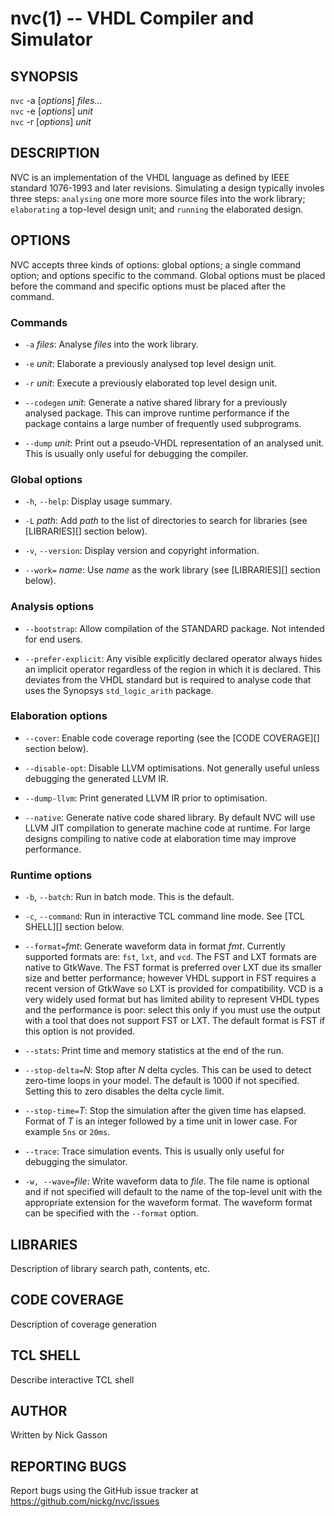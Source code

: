 nvc(1) -- VHDL Compiler and Simulator
=====================================

## SYNOPSIS

`nvc` -a [_options_] _files_...<br>
`nvc` -e [_options_] _unit_<br>
`nvc` -r [_options_] _unit_<br>

## DESCRIPTION

NVC is an implementation of the VHDL language as defined by IEEE standard 1076-1993
and later revisions. Simulating a design typically involes three steps: `analysing`
one more more source files into the work library; `elaborating` a top-level design
unit; and `running` the elaborated design.

## OPTIONS

NVC accepts three kinds of options: global options; a single command option; and
options specific to the command. Global options must be placed before the command and
specific options must be placed after the command.

### Commands

 * `-a` _files_:
   Analyse _files_ into the work library.

 * `-e` _unit_:
   Elaborate a previously analysed top level design unit.

 * `-r` _unit_:
   Execute a previously elaborated top level design unit.

 * `--codegen` _unit_:
   Generate a native shared library for a previously analysed package. This
   can improve runtime performance if the package contains a large number of
   frequently used subprograms.

 * `--dump` _unit_:
   Print out a pseudo-VHDL representation of an analysed unit. This is
   usually only useful for debugging the compiler.

### Global options

 * `-h`, `--help`:
   Display usage summary.

 * `-L` _path_:
   Add _path_ to the list of directories to search for libraries (see
   [LIBRARIES][] section below).

 * `-v`, `--version`:
   Display version and copyright information.

 * `--work=` _name_:
   Use _name_ as the work library (see [LIBRARIES][] section below).

### Analysis options

 * `--bootstrap`:
  Allow compilation of the STANDARD package. Not intended for end users.

 * `--prefer-explicit`:
  Any visible explicitly declared operator always hides an implicit operator
  regardless of the region in which it is declared. This deviates from the
  VHDL standard but is required to analyse code that uses the Synopsys
  `std_logic_arith` package.

### Elaboration options

 * `--cover`:
   Enable code coverage reporting (see the [CODE COVERAGE][] section below).

 * `--disable-opt`:
   Disable LLVM optimisations. Not generally useful unless debugging the
   generated LLVM IR.

 * `--dump-llvm`:
   Print generated LLVM IR prior to optimisation.

 * `--native`:
   Generate native code shared library. By default NVC will use LLVM JIT
   compilation to generate machine code at runtime. For large designs
   compiling to native code at elaboration time may improve performance.

### Runtime options

 * `-b`, `--batch`:
   Run in batch mode. This is the default.

 * `-c`, `--command`:
   Run in interactive TCL command line mode. See [TCL SHELL][] section below.

 * `--format=`_fmt_:
   Generate waveform data in format _fmt_. Currently supported formats are:
   `fst`, `lxt`, and `vcd`. The FST and LXT formats are native to GtkWave.
   The FST format is preferred over LXT due its smaller size and better
   performance; however VHDL support in FST requires a recent version of
   GtkWave so LXT is provided for compatibility. VCD is a very widely used
   format but has limited ability to represent VHDL types and the performance
   is poor: select this only if you must use the output with a tool that does
   not support FST or LXT. The default format is FST if this option is not
   provided.

 * `--stats`:
   Print time and memory statistics at the end of the run.
   
 * `--stop-delta=`_N_:
   Stop after _N_ delta cycles. This can be used to detect zero-time loops
   in your model. The default is 1000 if not specified. Setting this to
   zero disables the delta cycle limit.
   
 * `--stop-time=`_T_:
   Stop the simulation after the given time has elapsed. Format of _T_ is
   an integer followed by a time unit in lower case. For example `5ns` or
   `20ms`.
   
 * `--trace`:
   Trace simulation events. This is usually only useful for debugging the
   simulator.
   
 * `-w, --wave=`_file_:
   Write waveform data to _file_. The file name is optional and if not specified
   will default to the name of the top-level unit with the appropriate extension
   for the waveform format. The waveform format can be specified with the
   `--format` option.

## LIBRARIES

Description of library search path, contents, etc.

## CODE COVERAGE
Description of coverage generation

## TCL SHELL
Describe interactive TCL shell

## AUTHOR
Written by Nick Gasson

## REPORTING BUGS

Report bugs using the GitHub issue tracker at<br>
<https://github.com/nickg/nvc/issues>
